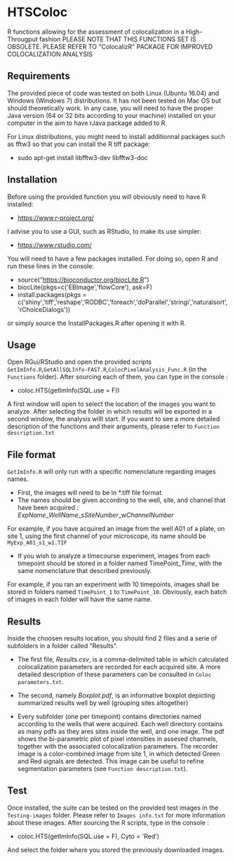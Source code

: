 # HTSColoc
R functions allowing for the assessment of colocalization in a High-Througput fashion
PLEASE NOTE THAT THIS FUNCTIONS SET IS OBSOLETE. PLEASE REFER TO "ColocalizR" PACKAGE FOR IMPROVED COLOCALIZATION ANALYSIS

Requirements
-----------

The provided piece of code was tested on both Linux (Ubuntu 16.04) and Windows (Windows 7) distributions. It has not been tested on Mac OS but should theoretically work. In any case, you will need to have the proper Java version (64 or 32 bits according to your machine) installed on your computer in the aim to have rJava package added to R.

For Linux distributions, you might need to install additionnal packages such as fftw3 so that you can install the R tiff package:

- sudo apt-get install libfftw3-dev libfftw3-doc


Installation
------------

Before using the provided function you will obviously need to have R installed:

- https://www.r-project.org/ 

I advise you to use a GUI, such as RStudio, to make its use simpler:

- https://www.rstudio.com/

You will need to have a few packages installed. For doing so, open R and run these lines in the console:

- source("https://bioconductor.org/biocLite.R")
- biocLite(pkgs=c('EBImage','flowCore'), ask=F)
- install.packages(pkgs = c('shiny','tiff','reshape','RODBC','foreach','doParallel','stringi','naturalsort','rChoiceDialogs'))

or simply source the InstallPackages.R after opening it with R.

Usage
------------
Open RGui/RStudio and open the provided scripts ```GetImInfo.R```,```GetAllSQLInfo-FAST.R```,```ColocPixelAnalysis_Func.R``` (in the ```Functions``` folder). After sourcing each of them, you can type in the console :

- coloc.HTS(getImInfo(SQL.use = F))

A first window will open to select the location of the images you want to analyze. After selecting the folder in which results will be exported in a second window, the analysis willl start. If you want to see a more detailed description of the functions and their arguments, please refer to ```Function description.txt```

File format
------------
```GetImInfo.R``` will only run with a specific nomenclature regarding images names.

- First, the images will need to be in *.tiff file format.
- The names should be given according to the well, site, and channel that have been acquired : *ExpName*_*WellName*_s*SiteNumber*_w*ChannelNumber* 

For example, if you have acquired an image from the well A01 of a plate, on site 1, using the first channel of your microscope, its name should be ```MyExp_A01_s1_w1.TIF```

- If you wish to analyze a timecourse experiment, images from each timepoint should be stored in a folder named TimePoint_*Time*, with the same nomenclature that described previously.

For example, if you ran an experiment with 10 timepoints, images shall be stored in folders named ```TimePoint_1``` to ```TimePoint_10```. Obviously, each batch of images in each folder will have the same name.

Results
------------

Inside the choosen results location,  you should find 2 files and a serie of subfolders in a folder called "Results".

- The first file, *Results.csv*, is a comma-delimited table in which calculated colocalization parameters are recorded for each acquired site. A more detailed description of these parameters can be consulted in ```Coloc parameters.txt```.

- The second, namely *Boxplot.pdf*, is an informative boxplot depicting summarized results well by well (grouping sites altogether)

- Every subfolder (one per timepoint) contains directories named according to the wells that were acquired. Each well directory contains as many pdfs as they ares sites inside the well, and one image. The pdf shows the bi-parametric plot of pixel intensities in assesed channels, together with the associated colocalization parameters. The recorder image is a color-combined image from site 1, in which detected Green and Red signals are detected. This image can be useful to refine segmentation parameters (see ```Function description.txt```).

Test
------------

Once installed, the suite can be tested on the provided test images in the ```Testing-images``` folder. Please refer to ```Images info.txt``` for more information about these images. After sourcing the R scripts, type in the console :

- coloc.HTS(getImInfo(SQL.use = F), Cyto = 'Red')

And select the folder where you stored the previously downloaded images.
